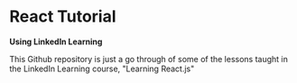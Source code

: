 # React Tutorial
**Using LinkedIn Learning**

This Github repository is just a go through of some of the lessons taught in the LinkedIn Learning course, "Learning React.js"
